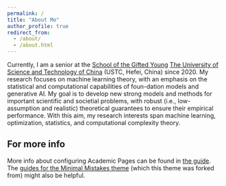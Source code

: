 ```yaml
---
permalink: /
title: "About Me"
author_profile: true
redirect_from: 
  - /about/
  - /about.html
---
```


Currently, I am a senior at the [School of the Gifted Young](https://sgy.ustc.edu.cn/) [The University of Science and Technology of China](https://www.ustc.edu.cn/) (USTC, Hefei, China) since 2020. 
My research focuses on machine learning theory, with an emphasis on the statistical and computational capabilities of foun-dation models and generative AI. My goal is to develop new strong models and methods for important scientific and societial problems, with robust (i.e., low-assumption and realistic) theoretical guarantees to ensure their empirical performance. With this aim, my research interests span machine learning, optimization, statistics, and computational complexity theory.

For more info
------
More info about configuring Academic Pages can be found in [the guide](https://academicpages.github.io/markdown/). The [guides for the Minimal Mistakes theme](https://mmistakes.github.io/minimal-mistakes/docs/configuration/) (which this theme was forked from) might also be helpful.
